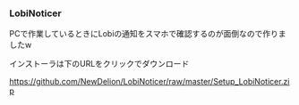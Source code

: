 ### LobiNoticer

PCで作業しているときにLobiの通知をスマホで確認するのが面倒なので作りましたw

インストーラは下のURLをクリックでダウンロード

https://github.com/NewDelion/LobiNoticer/raw/master/Setup_LobiNoticer.zip
